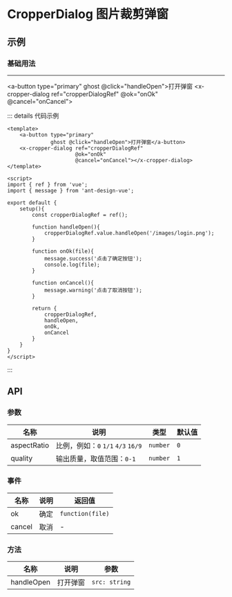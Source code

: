 # CropperDialog 图片裁剪弹窗

## 示例

### 基础用法
---
<a-button type="primary" ghost @click="handleOpen">打开弹窗</a-button>
<x-cropper-dialog ref="cropperDialogRef" @ok="onOk" @cancel="onCancel"></x-cropper-dialog>

::: details 代码示例
```vue
<template>
    <a-button type="primary" 
              ghost @click="handleOpen">打开弹窗</a-button>
    <x-cropper-dialog ref="cropperDialogRef" 
                      @ok="onOk"
                      @cancel="onCancel"></x-cropper-dialog>
</template>

<script>
import { ref } from 'vue';
import { message } from 'ant-design-vue';

export default {
    setup(){
        const cropperDialogRef = ref();

        function handleOpen(){
            cropperDialogRef.value.handleOpen('/images/login.png');
        }

        function onOk(file){
            message.success('点击了确定按钮');
            console.log(file);
        }

        function onCancel(){
            message.warning('点击了取消按钮');
        }
        
        return {
            cropperDialogRef,
            handleOpen,
            onOk,
            onCancel
        }
    }
}
</script>
```
:::

## API

### 参数

| 名称          | 说明                           | 类型       | 默认值 |
|-------------|------------------------------|----------|-----|
| aspectRatio | 比例，例如：`0` `1/1` `4/3` `16/9` | `number` | `0` |
| quality     | 输出质量，取值范围：`0-1`              | `number` | `1` |

### 事件

| 名称     | 说明  | 返回值              |
|--------|-----|------------------|
| ok     | 确定  | `function(file)` |
| cancel | 取消  | -                |

### 方法

| 名称         | 说明   | 参数            |
|------------|------|---------------|
| handleOpen | 打开弹窗 | `src: string` |

<script setup>
import { ref } from 'vue';
import { message } from 'ant-design-vue';
import cropperImg from '@/assets/avatar.jpg';

const cropperDialogRef = ref();

function handleOpen(){
    cropperDialogRef.value.handleOpen(cropperImg);
}

function onOk(file){
    message.success('点击了确定按钮');
    console.log(file)
}

function onCancel(){
    message.warning('点击了取消按钮');
}

</script>

